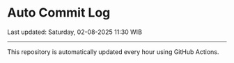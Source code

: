 # Auto Commit Log

Last updated: Saturday, 02-08-2025 11:30 WIB

---

This repository is automatically updated every hour using GitHub Actions.

